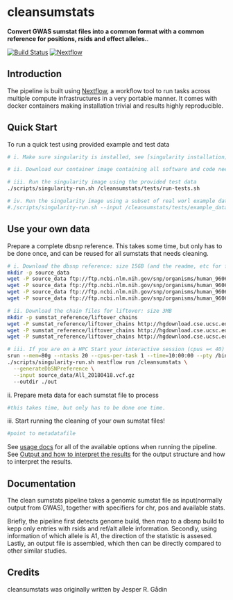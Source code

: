 # cleansumstats

**Convert GWAS sumstat files into a common format with a common reference for positions, rsids and effect alleles.**.

[![Build Status](https://travis-ci.com/nf-core/cleansumstats.svg?branch=master)](https://travis-ci.com/nf-core/cleansumstats)
[![Nextflow](https://img.shields.io/badge/nextflow-%E2%89%A50.32.0-brightgreen.svg)](https://www.nextflow.io/)

## Introduction

The pipeline is built using [Nextflow](https://www.nextflow.io), a workflow tool to run tasks across multiple compute infrastructures in a very portable manner. It comes with docker containers making installation trivial and results highly reproducible.

## Quick Start
To run a quick test using provided example and test data

```bash
# i. Make sure singularity is installed, see [singularity installation](docs/singularity-installation.md) 

# ii. Download our container image containing all software and code needed

# iii. Run the singularity image using the provided test data
./scripts/singularity-run.sh /cleansumstats/tests/run-tests.sh

# iv. Run the singularity image using a subset of real worl example data (example data is to be generated)
#./scripts/singularity-run.sh --input /cleansumstats/tests/example_data

```

## Use your own data

Prepare a complete dbsnp reference. This takes some time, but only has to be done once, and can be reused for all sumstats that needs cleaning. 

```bash
# i. Download the dbsnp reference: size 15GB (and the readme, etc for future reference)
mkdir -p source_data
wget -P source_data ftp://ftp.ncbi.nlm.nih.gov/snp/organisms/human_9606_b151_GRCh38p7/VCF/README.txt
wget -P source_data ftp://ftp.ncbi.nlm.nih.gov/snp/organisms/human_9606_b151_GRCh38p7/VCF/All_20180418.vcf.gz.md5
wget -P source_data ftp://ftp.ncbi.nlm.nih.gov/snp/organisms/human_9606_b151_GRCh38p7/VCF/All_20180418.vcf.gz.tbi
wget -P source_data ftp://ftp.ncbi.nlm.nih.gov/snp/organisms/human_9606_b151_GRCh38p7/VCF/All_20180418.vcf.gz

# ii. Download the chain files for liftover: size 3MB
mkdir -p sumstat_reference/liftover_chains
wget -P sumstat_reference/liftover_chains http://hgdownload.cse.ucsc.edu/goldenpath/hg38/liftOver/hg38ToHg19.over.chain.gz
wget -P sumstat_reference/liftover_chains http://hgdownload.cse.ucsc.edu/goldenpath/hg19/liftOver/hg19ToHg17.over.chain.gz
wget -P sumstat_reference/liftover_chains http://hgdownload.cse.ucsc.edu/goldenpath/hg19/liftOver/hg19ToHg18.over.chain.gz

# iii. If you are on a HPC Start your interactive session (cpus =< 40) and simply run the following
srun --mem=80g --ntasks 20 --cpus-per-task 1 --time=10:00:00 --pty /bin/bash
./scripts/singularity-run.sh nextflow run /cleansumstats \
  --generateDbSNPreference \
  --input source_data/All_20180418.vcf.gz 
  --outdir ./out

```

ii. Prepare meta data for each sumstat file to process
```bash
#this takes time, but only has to be done one time.

```

iii. Start running the cleaning of your own sumstat files!

```bash
#point to metadatafile

```

See [usage docs](docs/usage.md) for all of the available options when running the pipeline.
See [Output and how to interpret the results](docs/output.md) for the output structure and how to interpret the results.

## Documentation

The clean sumstats pipeline takes a genomic sumstat file as input(normally output from  GWAS), together with specifiers for chr, pos and available stats. 

Briefly, the pipeline first detects genome build, then map to a dbsnp build to kepp only entries with rsids and ref/alt allele information. Secondly, using information of which allele is A1, the direction of the statistic is assesed. Lastly, an output file is assembled, which then can be directly compared to other similar studies. 

## Credits

cleansumstats was originally written by Jesper R. Gådin

